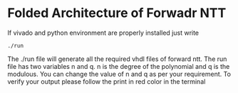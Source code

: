 # Folded Architecture of Forwadr NTT
If vivado and python environment are properly installed just write
```
./run
```
The ./run file will generate all the required vhdl files of forward ntt.
The run file has two variables n and q. n is the degree of the polynomial and q is the modulous. You can change the value of n and q as per your requirement. 
To verify your output please follow the print in red color in the terminal

